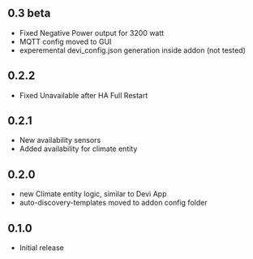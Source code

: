 <!-- https://developers.home-assistant.io/docs/add-ons/presentation#keeping-a-changelog -->

## 0.3 beta
- Fixed Negative Power output for 3200 watt
- MQTT config moved to GUI
- experemental devi_config.json generation inside addon (not tested)

## 0.2.2
- Fixed Unavailable after HA Full Restart
  
## 0.2.1
- New availability sensors
- Added availability for climate entity
  
## 0.2.0

- new Climate entity logic, similar to Devi App
- auto-discovery-templates moved to addon config folder

## 0.1.0

- Initial release
